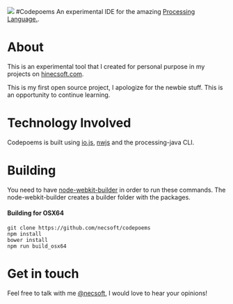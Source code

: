 ![](http://i.imgur.com/LdRYNfs.png?1)
#Codepoems
An experimental IDE for the amazing [Processing Language.](https://www.processing.org/). 

# About 
This is an experimental tool that I created for personal purpose in my projects on [hinecsoft.com](hinecsoft.com).

This is my first open source project, I apologize for the newbie stuff. This is an opportunity to continue learning.

# Technology Involved
Codepoems is built using [io.js](https://iojs.org), [nwjs](http://nwjs.io/) and the processing-java CLI.

# Building
You need to have [node-webkit-builder](https://github.com/mllrsohn/node-webkit-builder) in order to run these commands. The node-webkit-builder creates a builder folder with the packages.

#### Building for OSX64
```
git clone https://github.com/necsoft/codepoems
npm install
bower install
npm run build_osx64
```

# Get in touch
Feel free to talk with me [@necsoft](https://twitter.com/necsoft), I would love to hear your opinions!
